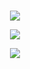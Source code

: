 ###
<p align="center">
  <img src="https://media.discordapp.net/attachments/763810387942309888/836962164978876487/unknown.png" />
</p>
<p align="center">
  <img src="https://github-readme-stats.vercel.app/api?username=Luxotick&&show_icons=true&title_color=ffffff&icon_color=bb2acf&text_color=daf7dc&bg_color=151515" />
</p>
<p align="center">
  <img src="https://komarev.com/ghpvc/?username=luxotick" />
</p>

<!--
**Luxotick/luxotick** is a ✨ _special_ ✨ repository because its `README.md` (this file) appears on your GitHub profile.

